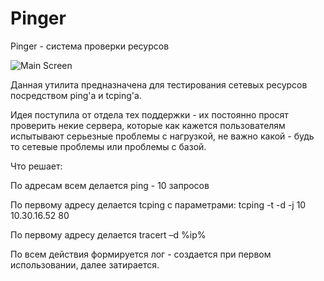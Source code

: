 # Pinger
Pinger - система проверки ресурсов

![Main Screen](https://3.bp.blogspot.com/-NwZhl1UrIlE/XBuWonCgPzI/AAAAAAAAEXw/oOlfCpzhFykwDviy5KS_4-oyC5CtjMLoQCLcBGAs/s320/1.png)

Данная утилита предназначена для тестирования сетевых ресурсов посредством ping'a  и tcping'a. 

Идея поступила от отдела тех поддержки - их постоянно просят проверить некие сервера, которые 
как кажется пользователям испытывают серьезные проблемы с нагрузкой, не важно какой - будь то сетевые проблемы 
или проблемы с базой.

Что решает:

По адресам всем делается ping - 10 запросов

По первому адресу делается tcping с параметрами:   tcping -t -d -j 10 10.30.16.52 80

По первому адресу делается tracert –d %ip% 

По всем действия формируется лог - создается при первом использовании, далее затирается. 
